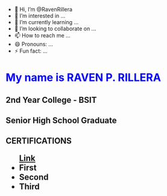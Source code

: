 - 👋 Hi, I’m @RavenRillera
- 👀 I’m interested in ...
- 🌱 I’m currently learning ...
- 💞️ I’m looking to collaborate on ...
- 📫 How to reach me ...
- 😄 Pronouns: ...
- ⚡ Fun fact: ...


<h1>My name is RAVEN P. RILLERA</h1>
<h2>2nd Year College - BSIT</h2>
<h2>Senior High School Graduate</h2>

<h2>CERTIFICATIONS
<ul>
  <a href="youtube.com">Link</a>
  <li>First</li>
  <li>Second</li>
  <li>Third</li>
</ul>

</h2>

<style>
  h1{
    color: blue;
  }
</style>
